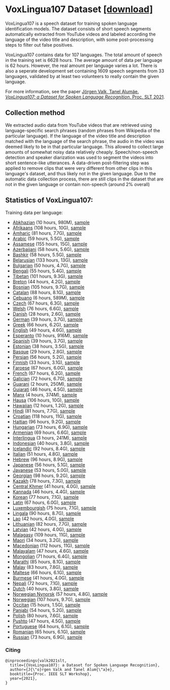 # VoxLingua107 Dataset [[download]](http://bark.phon.ioc.ee/voxlingua107/)

VoxLingua107 is a speech dataset for training spoken language identification models. 
The dataset consists of short speech segments automatically extracted from YouTube videos and labeled according the language of the video title and description, with some post-processing steps to filter out false positives.

VoxLingua107 contains data for 107 languages. The total amount of speech in the training set is 6628 hours. 
The average amount of data per language is 62 hours. However, the real amount per language varies a lot. There is also a seperate development set containing 1609 speech segments from 33 languages, validated by at least two volunteers to really contain the given language.

For more information, see the paper [J&ouml;rgen Valk, Tanel Alum&auml;e. _VoxLingua107: a Dataset for Spoken Language Recognition_. Proc. SLT 2021](https://arxiv.org/abs/2011.12998).

## Collection method

We extracted audio data from YouTube videos that are retrieved using language-specific search phrases (random phrases from Wikipedia of the particular language).
If the language of the video title and description matched with the language of the search phrase, 
the audio in the video was deemed likely to be in that particular language. This allowed to collect large amounts of somewhat noisy data relatively cheaply.
Speech/non-speech detection and speaker diarization was used to segment the videos into short sentence-like utterances.
A data-driven post-filtering step was applied to remove clips that were very different from other clips in this language's dataset, and thus likely not in the given language.
Due to the automatic data collection process, there are still clips in the dataset that are not in the given language or contain non-speech  (around 2% overall) 



## Statistics of VoxLingua107:

Training data per language:

- [Abkhazian](ab.zip) (10 hours, 980M), [sample](samples/ab.wav) 
- [Afrikaans](af.zip) (108 hours, 10G), [sample](samples/af.wav) 
- [Amharic](am.zip) (81 hours, 7.7G), [sample](samples/am.wav) 
- [Arabic](ar.zip) (59 hours, 5.5G), [sample](samples/ar.wav) 
- [Assamese](as.zip) (155 hours, 15G), [sample](samples/as.wav) 
- [Azerbaijani](az.zip) (58 hours, 5.6G), [sample](samples/az.wav) 
- [Bashkir](ba.zip) (58 hours, 5.5G), [sample](samples/ba.wav) 
- [Belarusian](be.zip) (133 hours, 13G), [sample](samples/be.wav) 
- [Bulgarian](bg.zip) (50 hours, 4.7G), [sample](samples/bg.wav) 
- [Bengali](bn.zip) (55 hours, 5.4G), [sample](samples/bn.wav) 
- [Tibetan](bo.zip) (101 hours, 9.3G), [sample](samples/bo.wav) 
- [Breton](br.zip) (44 hours, 4.2G), [sample](samples/br.wav) 
- [Bosnian](bs.zip) (105 hours, 9.7G), [sample](samples/bs.wav) 
- [Catalan](ca.zip) (88 hours, 8.1G), [sample](samples/ca.wav) 
- [Cebuano](ceb.zip) (6 hours, 589M), [sample](samples/ceb.wav) 
- [Czech](cs.zip) (67 hours, 6.3G), [sample](samples/cs.wav) 
- [Welsh](cy.zip) (76 hours, 6.6G), [sample](samples/cy.wav) 
- [Danish](da.zip) (28 hours, 2.6G), [sample](samples/da.wav) 
- [German](de.zip) (39 hours, 3.7G), [sample](samples/de.wav) 
- [Greek](el.zip) (66 hours, 6.2G), [sample](samples/el.wav) 
- [English](en.zip) (49 hours, 4.6G), [sample](samples/en.wav) 
- [Esperanto](eo.zip) (10 hours, 916M), [sample](samples/eo.wav) 
- [Spanish](es.zip) (39 hours, 3.7G), [sample](samples/es.wav) 
- [Estonian](et.zip) (38 hours, 3.5G), [sample](samples/et.wav) 
- [Basque](eu.zip) (29 hours, 2.8G), [sample](samples/eu.wav) 
- [Persian](fa.zip) (56 hours, 5.2G), [sample](samples/fa.wav) 
- [Finnish](fi.zip) (33 hours, 3.1G), [sample](samples/fi.wav) 
- [Faroese](fo.zip) (67 hours, 6.0G), [sample](samples/fo.wav) 
- [French](fr.zip) (67 hours, 6.2G), [sample](samples/fr.wav) 
- [Galician](gl.zip) (72 hours, 6.7G), [sample](samples/gl.wav) 
- [Guarani](gn.zip) (2 hours, 250M), [sample](samples/gn.wav) 
- [Gujarati](gu.zip) (46 hours, 4.5G), [sample](samples/gu.wav) 
- [Manx](gv.zip) (4 hours, 374M), [sample](samples/gv.wav) 
- [Hausa](ha.zip) (106 hours, 10G), [sample](samples/ha.wav) 
- [Hawaiian](haw.zip) (12 hours, 1.2G), [sample](samples/haw.wav) 
- [Hindi](hi.zip) (81 hours, 7.7G), [sample](samples/hi.wav) 
- [Croatian](hr.zip) (118 hours, 11G), [sample](samples/hr.wav) 
- [Haitian](ht.zip) (96 hours, 9.2G), [sample](samples/ht.wav) 
- [Hungarian](hu.zip) (73 hours, 6.9G), [sample](samples/hu.wav) 
- [Armenian](hy.zip) (69 hours, 6.6G), [sample](samples/hy.wav) 
- [Interlingua](ia.zip) (3 hours, 241M), [sample](samples/ia.wav) 
- [Indonesian](id.zip) (40 hours, 3.8G), [sample](samples/id.wav) 
- [Icelandic](is.zip) (92 hours, 8.4G), [sample](samples/is.wav) 
- [Italian](it.zip) (51 hours, 4.8G), [sample](samples/it.wav) 
- [Hebrew](iw.zip) (96 hours, 8.9G), [sample](samples/iw.wav) 
- [Japanese](ja.zip) (56 hours, 5.1G), [sample](samples/ja.wav) 
- [Javanese](jw.zip) (53 hours, 5.0G), [sample](samples/jw.wav) 
- [Georgian](ka.zip) (98 hours, 9.2G), [sample](samples/ka.wav) 
- [Kazakh](kk.zip) (78 hours, 7.3G), [sample](samples/kk.wav) 
- [Central Khmer](km.zip) (41 hours, 4.0G), [sample](samples/km.wav) 
- [Kannada](kn.zip) (46 hours, 4.4G), [sample](samples/kn.wav) 
- [Korean](ko.zip) (77 hours, 7.1G), [sample](samples/ko.wav) 
- [Latin](la.zip) (67 hours, 6.0G), [sample](samples/la.wav) 
- [Luxembourgish](lb.zip) (75 hours, 7.1G), [sample](samples/lb.wav) 
- [Lingala](ln.zip) (90 hours, 8.7G), [sample](samples/ln.wav) 
- [Lao](lo.zip) (42 hours, 4.0G), [sample](samples/lo.wav) 
- [Lithuanian](lt.zip) (82 hours, 7.7G), [sample](samples/lt.wav) 
- [Latvian](lv.zip) (42 hours, 4.0G), [sample](samples/lv.wav) 
- [Malagasy](mg.zip) (109 hours, 11G), [sample](samples/mg.wav) 
- [Maori](mi.zip) (34 hours, 3.2G), [sample](samples/mi.wav) 
- [Macedonian](mk.zip) (112 hours, 11G), [sample](samples/mk.wav) 
- [Malayalam](ml.zip) (47 hours, 4.6G), [sample](samples/ml.wav) 
- [Mongolian](mn.zip) (71 hours, 6.4G), [sample](samples/mn.wav) 
- [Marathi](mr.zip) (85 hours, 8.1G), [sample](samples/mr.wav) 
- [Malay](ms.zip) (83 hours, 7.8G), [sample](samples/ms.wav) 
- [Maltese](mt.zip) (66 hours, 6.1G), [sample](samples/mt.wav) 
- [Burmese](my.zip) (41 hours, 4.0G), [sample](samples/my.wav) 
- [Nepali](ne.zip) (72 hours, 7.1G), [sample](samples/ne.wav) 
- [Dutch](nl.zip) (40 hours, 3.8G), [sample](samples/nl.wav) 
- [Norwegian Nynorsk](nn.zip) (57 hours, 4.8G), [sample](samples/nn.wav) 
- [Norwegian](no.zip) (107 hours, 9.7G), [sample](samples/no.wav) 
- [Occitan](oc.zip) (15 hours, 1.5G), [sample](samples/oc.wav) 
- [Panjabi](pa.zip) (54 hours, 5.2G), [sample](samples/pa.wav) 
- [Polish](pl.zip) (80 hours, 7.6G), [sample](samples/pl.wav) 
- [Pushto](ps.zip) (47 hours, 4.5G), [sample](samples/ps.wav) 
- [Portuguese](pt.zip) (64 hours, 6.1G), [sample](samples/pt.wav) 
- [Romanian](ro.zip) (65 hours, 6.1G), [sample](samples/ro.wav) 
- [Russian](ru.zip) (73 hours, 6.9G), [sample](samples/ru.wav) 


### Citing

```
@inproceedings{valk2021slt,
  title={{VoxLingua107}: a Dataset for Spoken Language Recognition},
  author={J{\"o}rgen Valk and Tanel Alum{\"a}e},
  booktitle={Proc. IEEE SLT Workshop},
  year={2021},
}
